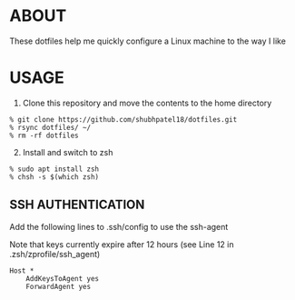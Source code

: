 # ABOUT

These dotfiles help me quickly configure a Linux machine to the way I like

# USAGE

1. Clone this repository and move the contents to the home directory

```
% git clone https://github.com/shubhpatel18/dotfiles.git
% rsync dotfiles/ ~/
% rm -rf dotfiles
```

2. Install and switch to zsh

```
% sudo apt install zsh
% chsh -s $(which zsh)
```

## SSH AUTHENTICATION

Add the following lines to .ssh/config to use the ssh-agent

Note that keys currently expire after 12 hours (see Line 12 in .zsh/zprofile/ssh_agent)

```
Host *
	AddKeysToAgent yes
	ForwardAgent yes
```

